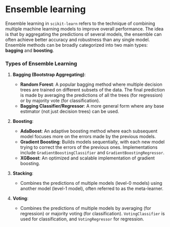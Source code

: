 # Ensemble learning 
Ensemble learning in `scikit-learn` refers to the technique of combining multiple machine learning models to improve overall performance. The idea is that by aggregating the predictions of several models, the ensemble can often achieve better accuracy and robustness than any single model. Ensemble methods can be broadly categorized into two main types: **bagging** and **boosting**.

### Types of Ensemble Learning

1. **Bagging (Bootstrap Aggregating)**:
   - **Random Forest**: A popular bagging method where multiple decision trees are trained on different subsets of the data. The final prediction is made by averaging the predictions of all the trees (for regression) or by majority vote (for classification).
   - **Bagging Classifier/Regressor**: A more general form where any base estimator (not just decision trees) can be used.

2. **Boosting**:
   - **AdaBoost**: An adaptive boosting method where each subsequent model focuses more on the errors made by the previous models.
   - **Gradient Boosting**: Builds models sequentially, with each new model trying to correct the errors of the previous ones. Implementations include `GradientBoostingClassifier` and `GradientBoostingRegressor`.
   - **XGBoost**: An optimized and scalable implementation of gradient boosting.

3. **Stacking**:
   - Combines the predictions of multiple models (level-0 models) using another model (level-1 model), often referred to as the meta-learner.

4. **Voting**:
   - Combines the predictions of multiple models by averaging (for regression) or majority voting (for classification). `VotingClassifier` is used for classification, and `VotingRegressor` for regression.
